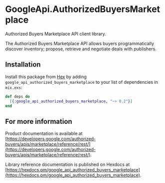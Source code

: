 # GoogleApi.AuthorizedBuyersMarketplace

Authorized Buyers Marketplace API client library.

The Authorized Buyers Marketplace API allows buyers programmatically discover inventory; propose, retrieve and negotiate deals with publishers.

## Installation

Install this package from [Hex](https://hex.pm) by adding
`google_api_authorized_buyers_marketplace` to your list of dependencies in `mix.exs`:

```elixir
def deps do
  [{:google_api_authorized_buyers_marketplace, "~> 0.2"}]
end
```

## For more information

Product documentation is available at [https://developers.google.com/authorized-buyers/apis/marketplace/reference/rest/](https://developers.google.com/authorized-buyers/apis/marketplace/reference/rest/).

Library reference documentation is published on Hexdocs at
[https://hexdocs.pm/google_api_authorized_buyers_marketplace](https://hexdocs.pm/google_api_authorized_buyers_marketplace).
